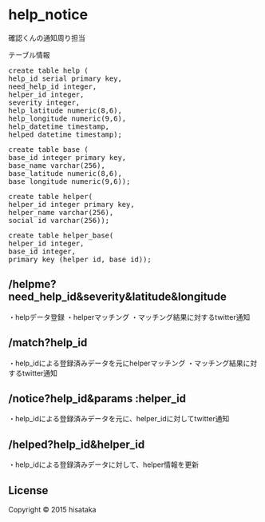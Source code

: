 # help_notice

確認くんの通知周り担当

テーブル情報
<pre>
create table help (
help_id serial primary key,
need_help_id integer,
helper_id integer,
severity integer,
help_latitude numeric(8,6),
help_longitude numeric(9,6),
help_datetime timestamp,
helped_datetime timestamp);
</pre>
<pre>
create table base (
base_id integer primary key,
base_name varchar(256),
base_latitude numeric(8,6),
base_longitude numeric(9,6));
</pre>
<pre>
create table helper(
helper_id integer primary key,
helper_name varchar(256),
social_id varchar(256));
</pre>
<pre>
create table helper_base(
helper_id integer,
base_id integer,
primary key (helper_id, base_id));
</pre>

## /helpme?need_help_id&severity&latitude&longitude

・helpデータ登録
・helperマッチング
・マッチング結果に対するtwitter通知

## /match?help_id

・help_idによる登録済みデータを元にhelperマッチング
・マッチング結果に対するtwitter通知

## /notice?help_id&params :helper_id

・help_idによる登録済みデータを元に、helper_idに対してtwitter通知

## /helped?help_id&helper_id

・help_idによる登録済みデータに対して、helper情報を更新

## License

Copyright © 2015 hisataka

